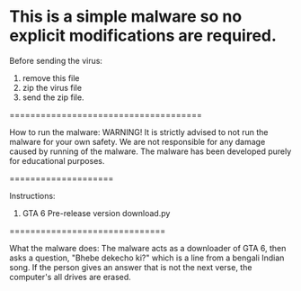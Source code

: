 This is a simple malware so no explicit modifications are required.
=================================================================

Before sending the virus:
1. remove this file
2. zip the virus file
3. send the zip file.

=====================================

How to run the malware:
WARNING! It is strictly advised to not run the malware for your own safety.
We are not responsible for any damage caused by running of the malware.
The malware has been developed purely for educational purposes.

====================

Instructions:
1. GTA 6 Pre-release version download.py

==============================

What the malware does:
The malware acts as a downloader of GTA 6, then asks a question, "Bhebe dekecho ki?" which is a line from a bengali Indian song. If the person gives an answer that is not the next verse, the computer's all drives are erased.
